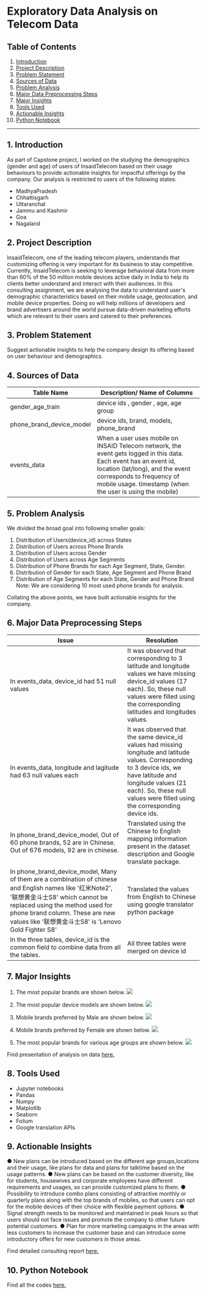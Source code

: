 # Exploratory Data Analysis on Telecom Data

## Table of Contents
1. [Introduction](#section1)
2. [Project Description](#section2)
3. [Problem Statement](#section3)
4. [Sources of Data](#section4)
5. [Problem Analysis](#section5)
6. [Major Data Preprocessing Steps](#section6)
7. [Major Insights](#section7)
8. [Tools Used](#section8)
9. [Actionable Insights](#section9)
10. [Python Notebook](#section10)
-------
<a id=section1></a>
## 1. Introduction
As part of Capstone project, I worked on the studying the demographics (gender and age) of users of InsaidTelecom based on their usage behaviours to provide actionable insights for impactful offerings by the company. Our analysis is restricted to users of the following states:
- MadhyaPradesh 
- Chhattisgarh
- Uttaranchal
- Jammu and Kashmir 
- Goa
- Nagaland  

<a id=section2></a>
## 2. Project Description
InsaidTelecom, one of the leading telecom players, understands that customizing offering is very important for its business to stay competitive.
Currently, InsaidTelecom is seeking to leverage behavioral data from more than 60% of the 50 million mobile devices active daily in India to help its clients better understand and interact with their audiences.
In this consulting assignment, we are analysing the data to understand user's demographic characteristics based on their mobile usage, geolocation, and mobile device properties.
Doing so will help millions of developers and brand advertisers around the world pursue data-driven marketing efforts which are relevant to their users and catered to their preferences.

<a id=section3></a>
## 3. Problem Statement
Suggest actionable insights to help the company design its offering based on user behaviour and demographics.

<a id=section4></a>
## 4. Sources of Data
|   Table Name | Description/ Name of Columns  |
| ------------ | ------------ |
| gender_age_train  | device ids , gender , age,  age group   |
| phone_brand_device_model  | device ids, brand, models, phone_brand |
| events_data | When a user uses mobile on INSAID Telecom network, the event gets logged in this data. Each event has an event id, location (lat/long), and the event corresponds to frequency of mobile usage. timestamp (when the user is using the mobile) |

<a id=section5></a>
## 5. Problem Analysis
We divided the broad goal into following smaller goals:
1.	Distribution of Users(device_id) across States
2.	Distribution of Users across Phone Brands
3.	Distribution of Users across Gender
4.	Distribution of Users across Age Segments
5.	Distribution of Phone Brands for each Age Segment, State, Gender.
6.	Distribution of Gender for each State, Age Segment and Phone Brand
7.	Distribution of Age Segments for each State, Gender and Phone Brand
Note: We are considering 10 most used phone brands for analysis.

Collating the above points, we have built actionable insights for the company.

<a id=section6></a>
## 6. Major Data Preprocessing Steps
|  Issue | Resolution   |
| ------------ | ------------ |
| In events_data, device_id had 51 null values | It was observed that corresponding to 3 latitude and longitude values we have missing device_id values (17 each). So, these null values were filled using the corresponding latitudes and longitudes values.|
| In events_data, longitude and lagitude had 63 null values each  | It was observed that the same device_id values had missing longitude and latitude values. Corresponding to 3 device ids, we have latitude and longitude values (21 each). So, these null values were filled using the corresponding device ids.  |
| In phone_brand_device_model, Out of 60 phone brands, 52 are in Chinese. Out of 676 models, 92 are in chinese. | Translated using the Chinese to English mapping information present in the dataset description and Google translate package. |
| In phone_brand_device_model, Many of them are a combination of chinese and English names like '红米Note2', '联想黄金斗士S8' which cannot be replaced using the method used for phone brand column. These are new values like '联想黄金斗士S8' is 'Lenovo Gold Fighter S8' | Translated the values from English to Chinese using google translator python package |
| In the three tables, device_id is the common field to combine data from all the tables.  | All three tables were merged on device id |

<a id=section7></a>
## 7. Major Insights
1. The most popular brands are shown below.
![](https://github.com/somagicc/Exploratory-Data_Analysis-on-Telecom-Data/blob/master/Images/Popular_brands.png)

2. The most popular device models are shown below.
![](https://github.com/somagicc/Exploratory-Data_Analysis-on-Telecom-Data/blob/master/Images/Popular_device_models.png)

3. Mobile brands preferred by Male are shown below.
![](https://github.com/somagicc/Exploratory-Data_Analysis-on-Telecom-Data/blob/master/Images/Brands%20preferred%20by%20Male.png)

4. Mobile brands preferred by Female are shown below.
![](https://github.com/somagicc/Exploratory-Data_Analysis-on-Telecom-Data/blob/master/Images/Brands%20preferred%20by%20Female.png)

5. The most popular brands for various age groups are shown below.
![](https://github.com/somagicc/Exploratory-Data_Analysis-on-Telecom-Data/blob/master/Images/Most%20popular%20brands%20for%20various%20age%20groups.png)

Find presentation of analysis on data [here.]()

<a id=section8></a>
## 8. Tools Used
- Jupyter notebooks
- Pandas
- Numpy
- Matplotlib
- Seaborn
- Folium
- Google translation APIs

<a id=section9></a>
## 9. Actionable Insights
●	New plans can be introduced based on the different age groups,locations and their usage, like plans for data and plans for talktime based on the usage patterns.
●	New plans can be based on the customer diversity, like for students, housewives and corporate employees have different requirements and usages, so can provide customized plans to them.
●	Possibility to introduce combo plans consisting of attractive monthly or quarterly  plans along with the top brands of mobiles, so that users can opt for the mobile devices of their choice with flexible payment options.
●	Signal strength needs to be monitored and maintained in peak hours so that users should not face issues and promote the company to other future potential customers.
●	Plan for more marketing campaigns in the areas with less customers to increase the customer base and can introduce some introductory offers for new customers in those areas.

Find detailed consulting report [here.]()

<a id=section10></a>
## 10. Python Notebook
Find all the codes [here.]()

